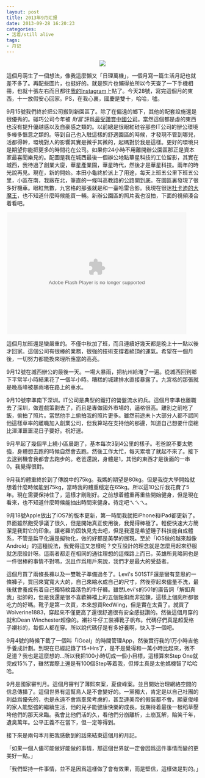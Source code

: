 ```yaml
---
layout: post
title: 2013年9月汇报
date: 2013-09-28 16:20:23
categories:
- 活着/still alive
tags:
- 月记
---
```

<div align="center"><img src="http://farm8.staticflickr.com/7326/9976775905_d74a83c646_o.jpg" /></div>

這個月萌生了一個想法，像我這麼懶又「日理萬機」，一個月寫一篇生活月記也就差不多了。再配些圖片，也挺好的。就是照片也懶得拍所以今天查了一下手機相冊，也就十張左右而且都往[我的Instagram](http://instagram.com/thedeanbear)上貼了。今天28號，寫完這個月的東西，十一放假安心回家。PS，在我心裏，國慶是雙十，哈哈，噓。

9月15號我們終於把公司搬到新園區了。除了在偏遠的鄉下，其他的配套設施還是很優秀的。碰巧公司今年被 _財富_ 評爲[最受讚賞中國公司](http://www.fortunechina.com/rankings/c/2013-09/26/content_177039.htm)。當然這個都是虛的東西也沒有提升優越感以及自豪感之類的。以前總是很眼紅硅谷那些IT公司的辦公環境多棒多愜意之類的。等到自己也入駐這樣的舒適園區的時候，才發現不管到哪兒，活都得幹，環境對人的影響其實是微乎其微的，起碼對於我是這樣。更好的環境只是期望你能把更多的時間花在公司。如果你24小時不用離開辦公園區那正是資本家最喜聞樂見的。配圖是我在城西最後一個辦公地點華星科技的工位留影，其實在城西，我待過了創業大廈，華星產業園，華星時代，然後才是華星科技。兩年的時光說再見。現在，新的開始。本田小龜終於派上了用途，每天上班五公里下班五公里，小區在南，我廠在北，筆直的一條叫高教路的公路開到底。在園區裏發現了很多好機車。眼紅無數，九宮格的那張就是和一臺哈雷合影。我現在很迷[杜卡迪的大魔王](http://ducatichina.cn/bike.php)，也不知道什麼時候能買一輛。新辦公園區的照片我也沒拍，下面的視頻湊合着看吧。

	
<div id="p_player_1" style="display: block; margin: 5px 0px 0px 2px;"><object data="http://cloud.video.taobao.com//play/u/1067522205/p/1/e/1/t/1/10537433.swf" type="application/x-shockwave-flash" width="470" height="320"><param name="autostart" value="true"><param name="loop" value="true"><param name="quality" value="high"><embed src="http://cloud.video.taobao.com//play/u/1067522205/p/1/e/1/t/1/10537433.swf" quality="high" width="470" height="320" type="application/x-shockwave-flash" pluginspage="http://www.macromedia.com/go/getflashplayer"></object></div>


這個月加班還是蠻嚴重的。不僅中秋加了班，而且連續好幾天都是晚上十一點以後才回家。這個公司有很棒的業務，很強的技術支撐着絕頂的運氣。希望在一個月後，一切努力都能換來理所應當的高亮。

9月12號在城西辦公的最後一天。一場大暴雨，把杭州給淹了一遍。從城西回到鄉下平常半小時結果花了一個半小時。糟糕的城建排水直接暴露了。九宮格的那張就是晚高峰被暴雨堵在路上的車水。

9月10號李準南下深圳。IT公司是典型的鐵打的營盤流水的兵。這個月李準也離職去了深圳，做遊戲策劃去了，而且是專做國外市場的，逼格很高。離別之前吃了飯，偷拍了照片。當然他手上偷拍我的照片更多。雖然前途未卜大部分人都不認同他這樣草率的離職加入創業公司，但我算站在支持他的那邊，知道自己想要什麼總比渾渾噩噩混日子要好。祝好運。

9月早起了幾個早上繞小區晨跑了，基本每次3到4公里的樣子。老爸說不要太勉強，身體想去跑的時候自然會去跑。然後工作太忙，每天累壞了就起不來了。接下去逮到機會我都會去跑步的。老爸還說，身體是1，其他的東西才是後面的一串0。我覺得很對。

9月我的體重終於到了傳說中的75kg。我媽的期望是80kg。但是我從大學開始就想着什麼時候能到75kg，當時我的體重穩定在65kg。所以這10公斤我花費了5年。現在需要保持住了，這樣才剛剛好。之前想着體重再重些開始健身，但是現在看來，也不知道什麼時候能抽出時間來健身。待定吧ㄟㄟㄟ。

9月18號Apple放出了iOS7的版本更新，第一時間我就把iPhone和iPad都更新了。界面雖然飽受爭議了很久，但是開始真正使用後，我覺得棒極了。輕便快速大方簡潔是我對它的印象。讓老羅的固執見鬼去吧，但是我還是希望錘子科技能自成體系，不管是扁平化還是擬物化，做的好都是美學的展現。至於「iOS做的越來越像Android」的這種說法，我覺得這又怎樣呢？交互設計的理念就是怎麼用起來舒服就怎麼設計呀。這兩者都走在相同的通往理想的這條路上而已，英雄所見略同也是一件很棒的事情不對嗎，況且作爲用戶來說，我們才是最大的受益者。

這個月買了兩條長褲以及一雙靴子準備過冬了。Levi's 501STF還是蠻有意思的一條褲子，買回來寬寬大大的，自己來縮水成自己的尺寸，然後穿起來儘量不洗，最後就會養成有着自己獨特紋路落色的牛仔褲。雖然Levi's的501的廣告詞「解釦真我」挺帥的，但是我還是很不喜歡褲襠上的五個鈕釦而非拉鍊，這樣上個廁所都很吃力的好嗎。靴子是第一次買，本來想買RedWing，但是實在太貴了。就買了Wolverine1883，穿起來不僅更高了還很舒適很有安全感挺讚的。然後這個月穿的就和Dean Winchester超像的。襯衫牛仔工裝褲靴子帆布。代碼仔們真是超愛格子襯衫的，每個人都在穿。所以說代碼仔是有多好養啊，快入手一個吧。

9月4號的時候下載了一個叫「iGoal」的時間管理App，然後實行我的1万小時吉他手養成計劃。到現在已經記錄了15+Hrs了，是不是覺得和一萬小時比起來，微不足道？我也是這麼想的...所以我把100小時切成一個小目標，這樣算來Step One就完成15%了，雖然實際上還是有100個Step等着我，但博主真是太他媽機智了哈哈哈。

9月是國家審判月。這個月審判了薄熙來案，夏俊峰案。並且開始治理網絡空間的信息傳播了。這個世界有這幫鳥人是不會變好的。一黨獨大，肯定是以自己社團的利益爲優先的，也是永遠不會爲羣衆考慮的，甚至連美帝的假裝都不會。願夏俊峰的家人能堅強的繼續生活，他的兒子能健康快樂的成長。我期待着最後一根稻草壓垮他們的那天來臨。我會比他們活的久，看他們分崩離析，土崩瓦解，貽笑千年，遺臭萬年。公平正義不在當下，但一定等得到。

接下來是兩句本月把我感動到的話來結束這個月的月記。

「如果一個人儘可能做好能做的事情，那這個世界就一定會因爲這件事情而變的更美好一點。」

「我們堅持一件事情，並不是因爲這樣做了會有效果，而是堅信，這樣做是對的。」






